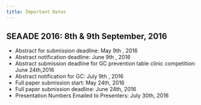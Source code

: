 ```yaml
---
title: Important Dates
---
```


## SEAADE 2016: 8th & 9th September, 2016

- Abstract for submission deadline: May 9th , 2016
- Abstract notification deadline: June 9th , 2016
- Abstract submission deadline for GC prevention table clinic competition: June 24th,2016
- Abstract notification for GC: July 9th , 2016
- Full paper submission start: May 24th, 2016
- Full paper submission deadline: June 24th, 2016
- Presentation Numbers Emailed to Presenters: July 30th, 2016
